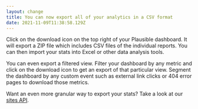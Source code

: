 ```yaml
---
layout: change
title: You can now export all of your analytics in a CSV format
date: 2021-11-09T11:38:58.129Z
---
```

Click on the download icon on the top right of your Plausible dashboard. It will export a ZIP file which includes CSV files of the individual reports. You can then import your stats into Excel or other data analysis tools.

You can even export a filtered view. Filter your dashboard by any metric and click on the download icon to get an export of that particular view. Segment the dashboard by any custom event such as external link clicks or 404 error pages to download those metrics.

Want an even more granular way to export your stats? Take a look at our [sites API](https://plausible.io/docs/stats-api).